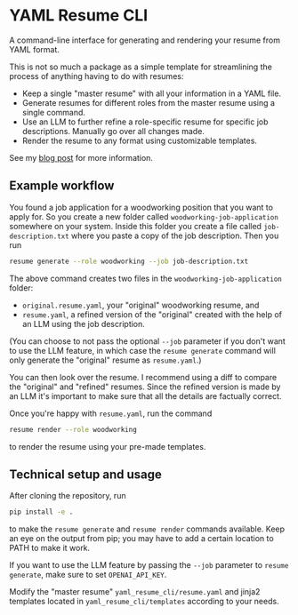 # YAML Resume CLI

A command-line interface for generating and rendering your resume from YAML format.

This is not so much a package as a simple template for streamlining the process of anything having to do with resumes:

- Keep a single "master resume" with all your information in a YAML file.
- Generate resumes for different roles from the master resume using a single command.
- Use an LLM to further refine a role-specific resume for specific job descriptions. Manually go over all changes made.
- Render the resume to any format using customizable templates.

See my [blog post](https://eohjelle.com/posts/yaml-resume/) for more information.

## Example workflow

You found a job application for a woodworking position that you want to apply for. So you create a new folder called `woodworking-job-application` somewhere on your system. Inside this folder you create a file called `job-description.txt` where you paste a copy of the job description. Then you run

```zsh
resume generate --role woodworking --job job-description.txt
```

The above command creates two files in the `woodworking-job-application` folder:

- `original.resume.yaml`, your "original" woodworking resume, and
- `resume.yaml`, a refined version of the "original" created with the help of an LLM using the job description.

(You can choose to not pass the optional `--job` parameter if you don't want to use the LLM feature, in which case the `resume generate` command will only generate the "original" resume as `resume.yaml`.)

You can then look over the resume. I recommend using a diff to compare the "original" and "refined" resumes. Since the refined version is made by an LLM it's important to make sure that all the details are factually correct.

Once you're happy with `resume.yaml`, run the command

```zsh
resume render --role woodworking
```

to render the resume using your pre-made templates.

## Technical setup and usage

After cloning the repository, run

```zsh
pip install -e .
```

to make the `resume generate` and `resume render` commands available.
Keep an eye on the output from pip; you may have to add a certain location to PATH to make it work.

If you want to use the LLM feature by passing the `--job` parameter to `resume generate`, make sure to set `OPENAI_API_KEY`.

Modify the "master resume" `yaml_resume_cli/resume.yaml` and jinja2 templates located in `yaml_resume_cli/templates` according to your needs.
